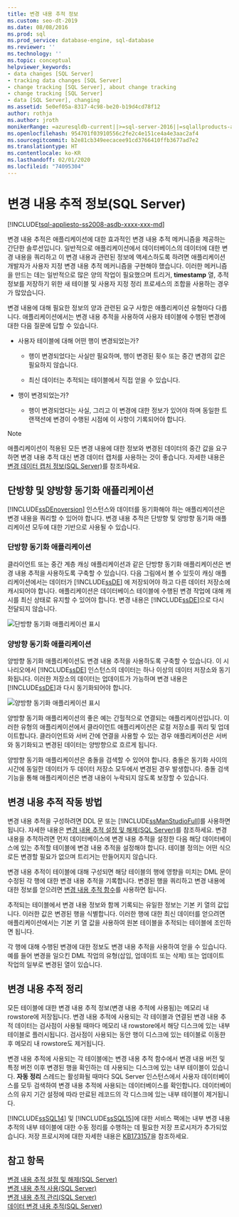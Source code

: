 ```yaml
---
title: 변경 내용 추적 정보
ms.custom: seo-dt-2019
ms.date: 08/08/2016
ms.prod: sql
ms.prod_service: database-engine, sql-database
ms.reviewer: ''
ms.technology: ''
ms.topic: conceptual
helpviewer_keywords:
- data changes [SQL Server]
- tracking data changes [SQL Server]
- change tracking [SQL Server], about change tracking
- change tracking [SQL Server]
- data [SQL Server], changing
ms.assetid: 5e0ef05a-8317-4c98-be20-b19d4cd78f12
author: rothja
ms.author: jroth
monikerRange: =azuresqldb-current||>=sql-server-2016||=sqlallproducts-allversions||>=sql-server-linux-2017||=azuresqldb-mi-current
ms.openlocfilehash: 954701f03910556c2fe2c4e151ce4a4e3aac2af4
ms.sourcegitcommit: b2e81cb349eecacee91cd3766410ffb3677ad7e2
ms.translationtype: HT
ms.contentlocale: ko-KR
ms.lasthandoff: 02/01/2020
ms.locfileid: "74095304"
---
```

# <a name="about-change-tracking-sql-server"></a>변경 내용 추적 정보(SQL Server)
[!INCLUDE[tsql-appliesto-ss2008-asdb-xxxx-xxx-md](../../includes/tsql-appliesto-ss2008-asdb-xxxx-xxx-md.md)]

  변경 내용 추적은 애플리케이션에 대한 효과적인 변경 내용 추적 메커니즘을 제공하는 간단한 솔루션입니다. 일반적으로 애플리케이션에서 데이터베이스의 데이터에 대한 변경 내용을 쿼리하고 이 변경 내용과 관련된 정보에 액세스하도록 하려면 애플리케이션 개발자가 사용자 지정 변경 내용 추적 메커니즘을 구현해야 했습니다. 이러한 메커니즘을 만드는 데는 일반적으로 많은 양의 작업이 필요했으며 트리거, **timestamp** 열, 추적 정보를 저장하기 위한 새 테이블 및 사용자 지정 정리 프로세스의 조합을 사용하는 경우가 많았습니다.  
  
 변경 내용에 대해 필요한 정보의 양과 관련된 요구 사항은 애플리케이션 유형마다 다릅니다. 애플리케이션에서는 변경 내용 추적을 사용하여 사용자 테이블에 수행된 변경에 대한 다음 질문에 답할 수 있습니다.  
  
-   사용자 테이블에 대해 어떤 행이 변경되었는가?  
  
    -   행이 변경되었다는 사실만 필요하며, 행이 변경된 횟수 또는 중간 변경의 값은 필요하지 않습니다.  
  
    -   최신 데이터는 추적되는 테이블에서 직접 얻을 수 있습니다.  
  
-   행이 변경되었는가?  
  
    -   행이 변경되었다는 사실, 그리고 이 변경에 대한 정보가 있어야 하며 동일한 트랜잭션에 변경이 수행된 시점에 이 사항이 기록되어야 합니다.  
  
> [!NOTE]  
>  애플리케이션이 적용된 모든 변경 내용에 대한 정보와 변경된 데이터의 중간 값을 요구하면 변경 내용 추적 대신 변경 데이터 캡처를 사용하는 것이 좋습니다. 자세한 내용은 [변경 데이터 캡처 정보&#40;SQL Server&#41;](../../relational-databases/track-changes/about-change-data-capture-sql-server.md)를 참조하세요.  
  
## <a name="one-way-and-two-way-synchronization-applications"></a>단방향 및 양방향 동기화 애플리케이션  
 [!INCLUDE[ssDEnoversion](../../includes/ssdenoversion-md.md)] 인스턴스와 데이터를 동기화해야 하는 애플리케이션은 변경 내용을 쿼리할 수 있어야 합니다. 변경 내용 추적은 단방향 및 양방향 동기화 애플리케이션 모두에 대한 기반으로 사용될 수 있습니다.  
  
### <a name="one-way-synchronization-applications"></a>단방향 동기화 애플리케이션  
 클라이언트 또는 중간 계층 캐싱 애플리케이션과 같은 단방향 동기화 애플리케이션은 변경 내용 추적을 사용하도록 구축할 수 있습니다. 다음 그림에서 볼 수 있듯이 캐싱 애플리케이션에서는 데이터가 [!INCLUDE[ssDE](../../includes/ssde-md.md)] 에 저장되어야 하고 다른 데이터 저장소에 캐시되어야 합니다. 애플리케이션은 데이터베이스 테이블에 수행된 변경 작업에 대해 캐시를 최신 상태로 유지할 수 있어야 합니다. 변경 내용은 [!INCLUDE[ssDE](../../includes/ssde-md.md)]으로 다시 전달되지 않습니다.  
  
 ![단방향 동기화 애플리케이션 표시](../../relational-databases/track-changes/media/one-waysync.gif "단방향 동기화 애플리케이션 표시")  
  
### <a name="two-way-synchronization-applications"></a>양방향 동기화 애플리케이션  
 양방향 동기화 애플리케이션도 변경 내용 추적을 사용하도록 구축할 수 있습니다. 이 시나리오에서 [!INCLUDE[ssDE](../../includes/ssde-md.md)] 인스턴스의 데이터는 하나 이상의 데이터 저장소와 동기화됩니다. 이러한 저장소의 데이터는 업데이트가 가능하며 변경 내용은 [!INCLUDE[ssDE](../../includes/ssde-md.md)]과 다시 동기화되어야 합니다.  
  
 ![양방향 동기화 애플리케이션 표시](../../relational-databases/track-changes/media/two-waysync.gif "양방향 동기화 애플리케이션 표시")  
  
 양방향 동기화 애플리케이션의 좋은 예는 간헐적으로 연결되는 애플리케이션입니다. 이러한 유형의 애플리케이션에서 클라이언트 애플리케이션은 로컬 저장소를 쿼리 및 업데이트합니다. 클라이언트와 서버 간에 연결을 사용할 수 있는 경우 애플리케이션은 서버와 동기화되고 변경된 데이터는 양방향으로 흐르게 됩니다.  
  
 양방향 동기화 애플리케이션은 충돌을 검색할 수 있어야 합니다. 충돌은 동기화 사이의 시간에 동일한 데이터가 두 데이터 저장소 모두에서 변경된 경우 발생합니다. 충돌 검색 기능을 통해 애플리케이션은 변경 내용이 누락되지 않도록 보장할 수 있습니다.  
  
## <a name="how-change-tracking-works"></a>변경 내용 추적 작동 방법  
 변경 내용 추적을 구성하려면 DDL 문 또는 [!INCLUDE[ssManStudioFull](../../includes/ssmanstudiofull-md.md)]를 사용하면 됩니다. 자세한 내용은 [변경 내용 추적 설정 및 해제&#40;SQL Server&#41;](../../relational-databases/track-changes/enable-and-disable-change-tracking-sql-server.md)를 참조하세요. 변경 내용을 추적하려면 먼저 데이터베이스에 변경 내용 추적을 설정한 다음 해당 데이터베이스에 있는 추적할 테이블에 변경 내용 추적을 설정해야 합니다. 테이블 정의는 어떤 식으로든 변경할 필요가 없으며 트리거는 만들어지지 않습니다.  
  
 변경 내용 추적이 테이블에 대해 구성되면 해당 테이블의 행에 영향을 미치는 DML 문이 수정된 각 행에 대한 변경 내용 추적을 기록합니다. 변경된 행을 쿼리하고 변경 내용에 대한 정보를 얻으려면 [변경 내용 추적 함수](../../relational-databases/system-functions/change-tracking-functions-transact-sql.md)를 사용하면 됩니다.  
  
 추적되는 테이블에서 변경 내용 정보와 함께 기록되는 유일한 정보는 기본 키 열의 값입니다. 이러한 값은 변경된 행을 식별합니다. 이러한 행에 대한 최신 데이터를 얻으려면 애플리케이션에서는 기본 키 열 값을 사용하여 원본 테이블을 추적되는 테이블에 조인하면 됩니다.  
  
 각 행에 대해 수행된 변경에 대한 정보도 변경 내용 추적을 사용하여 얻을 수 있습니다. 예를 들어 변경을 일으킨 DML 작업의 유형(삽입, 업데이트 또는 삭제) 또는 업데이트 작업의 일부로 변경된 열이 있습니다. 
 
## <a name="change-tracking-cleanup"></a>변경 내용 추적 정리
모든 테이블에 대한 변경 내용 추적 정보(변경 내용 추적에 사용됨)는 메모리 내 rowstore에 저장됩니다. 변경 내용 추적에 사용되는 각 테이블과 연결된 변경 내용 추적 데이터는 검사점이 사용될 때마다 메모리 내 rowstore에서 해당 디스크에 있는 내부 테이블로 플러시됩니다. 검사점이 사용되는 동안 행이 디스크에 있는 테이블로 이동한 후 메모리 내 rowstore도 제거됩니다.

변경 내용 추적에 사용되는 각 테이블에는 변경 내용 추적 함수에서 변경 내용 버전 및 특정 버전 이후 변경된 행을 확인하는 데 사용되는 디스크에 있는 내부 테이블이 있습니다. **자동 정리** 스레드는 활성화될 때마다 SQL Server 인스턴스에서 사용자 데이터베이스를 모두 검색하여 변경 내용 추적에 사용되는 데이터베이스를 확인합니다. 데이터베이스의 유지 기간 설정에 따라 만료된 레코드의 각 디스크에 있는 내부 테이블이 제거됩니다.

[!INCLUDE[ssSQL14](../../includes/sssql14-md.md)] 및 [!INCLUDE[ssSQL15](../../includes/sssql15-md.md)]에 대한 서비스 팩에는 내부 변경 내용 추적의 내부 테이블에 대한 수동 정리를 수행하는 데 필요한 저장 프로시저가 추가되었습니다. 저장 프로시저에 대한 자세한 내용은 [KB173157](https://support.microsoft.com/help/3173157/adds-a-stored-procedure-for-the-manual-cleanup-of-the-change-tracking-side-table-in-sql-server-2014-sp2-or-2016-sp1)을 참조하세요. 
  
## <a name="see-also"></a>참고 항목  
 [변경 내용 추적 설정 및 해제&#40;SQL Server&#41;](../../relational-databases/track-changes/enable-and-disable-change-tracking-sql-server.md)   
 [변경 내용 추적 사용&#40;SQL Server&#41;](../../relational-databases/track-changes/work-with-change-tracking-sql-server.md)   
 [변경 내용 추적 관리&#40;SQL Server&#41;](../../relational-databases/track-changes/manage-change-tracking-sql-server.md)   
 [데이터 변경 내용 추적&#40;SQL Server&#41;](../../relational-databases/track-changes/track-data-changes-sql-server.md)  
  
  
